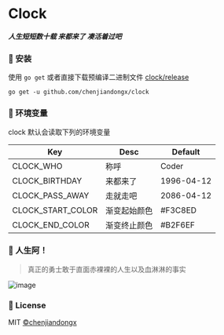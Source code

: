 # Clock

***人生短短数十载 来都来了 凑活着过吧***

### 🔰 安装

使用 `go get` 或者直接下载预编译二进制文件 [clock/release](https://github.com/chenjiandongx/clock/releases)

```shell
go get -u github.com/chenjiandongx/clock
```

### 🔑 环境变量

clock 默认会读取下列的环境变量

| Key | Desc | Default |
| --- | ---- | ------- |
| CLOCK_WHO | 称呼 | Coder |
| CLOCK_BIRTHDAY | 来都来了 | 1996-04-12 |
| CLOCK_PASS_AWAY | 走就走吧 | 2086-04-12 |
| CLOCK_START_COLOR | 渐变起始颜色 | #F3C8ED |
| CLOCK_END_COLOR | 渐变终止颜色 | #B2F6EF |

### 🤔 人生阿！
> 真正的勇士敢于直面赤裸裸的人生以及血淋淋的事实

![image](https://user-images.githubusercontent.com/19553554/143389082-c135142f-d493-41a8-8774-529b9554dabf.png)

### 🔖 License

MIT [©chenjiandongx](https://github.com/chenjiandongx)
